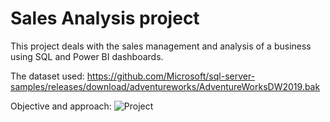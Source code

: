 # Sales Analysis project
This project deals with the sales management and analysis of a business using SQL and Power BI dashboards.

The dataset used: https://github.com/Microsoft/sql-server-samples/releases/download/adventureworks/AdventureWorksDW2019.bak

Objective and approach:
![Project](https://github.com/omkardc19/Sales-Analysis-using-SQL-and-Power-BI/assets/107295459/92d90174-6cd4-4a9a-b807-69397111b6b4)
